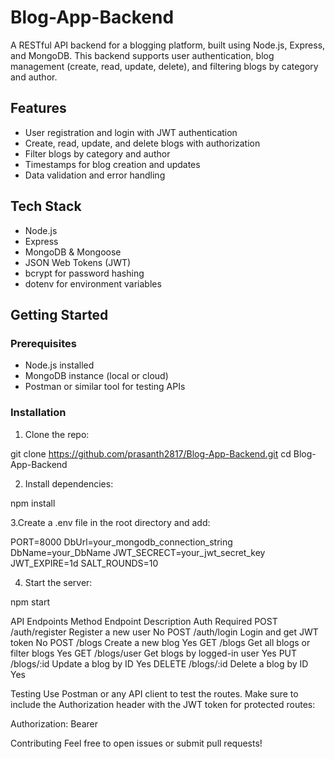 # Blog-App-Backend

A RESTful API backend for a blogging platform, built using Node.js, Express, and MongoDB. This backend supports user authentication, blog management (create, read, update, delete), and filtering blogs by category and author.

## Features

- User registration and login with JWT authentication
- Create, read, update, and delete blogs with authorization
- Filter blogs by category and author
- Timestamps for blog creation and updates
- Data validation and error handling

## Tech Stack

- Node.js
- Express
- MongoDB & Mongoose
- JSON Web Tokens (JWT)
- bcrypt for password hashing
- dotenv for environment variables

## Getting Started

### Prerequisites

- Node.js installed
- MongoDB instance (local or cloud)
- Postman or similar tool for testing APIs

### Installation

1. Clone the repo:

git clone https://github.com/prasanth2817/Blog-App-Backend.git
cd Blog-App-Backend

2. Install dependencies:

npm install

3.Create a .env file in the root directory and add:

PORT=8000
DbUrl=your_mongodb_connection_string
DbName=your_DbName
JWT_SECRECT=your_jwt_secret_key
JWT_EXPIRE=1d
SALT_ROUNDS=10

4. Start the server:

npm start

API Endpoints
Method	Endpoint	      Description       	Auth Required
POST	/auth/register	Register a new user     	No
POST	/auth/login	Login and get JWT token     	No
POST	/blogs	Create a new blog	                Yes
GET	  /blogs	Get all blogs or filter blogs	    Yes
GET	  /blogs/user	Get blogs by logged-in user	  Yes
PUT	  /blogs/:id	Update a blog by ID	          Yes
DELETE /blogs/:id	Delete a blog by ID	          Yes

Testing
Use Postman or any API client to test the routes. Make sure to include the Authorization header with the JWT token for protected routes:

Authorization: Bearer <token>

Contributing
Feel free to open issues or submit pull requests!
